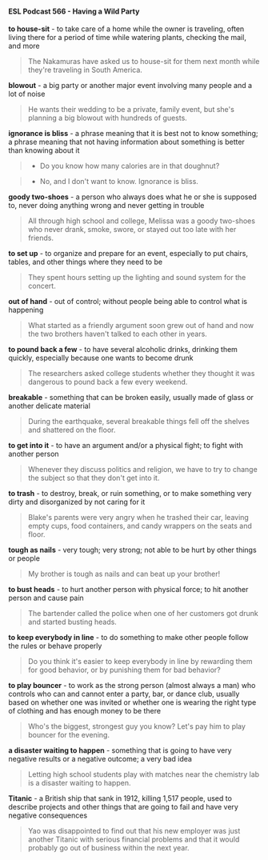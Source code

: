 #### ESL Podcast 566 - Having a Wild Party

**to house-sit** - to take care of a home while the owner is traveling, often living
there for a period of time while watering plants, checking the mail, and more

> The Nakamuras have asked us to house-sit for them next month while they're
traveling in South America.

**blowout** - a big party or another major event involving many people and a lot of
noise

> He wants their wedding to be a private, family event, but she's planning a big
blowout with hundreds of guests.

**ignorance is bliss** - a phrase meaning that it is best not to know something; a
phrase meaning that not having information about something is better than
knowing about it

> - Do you know how many calories are in that doughnut?

> - No, and I don't want to know. Ignorance is bliss.

**goody two-shoes** - a person who always does what he or she is supposed to,
never doing anything wrong and never getting in trouble

> All through high school and college, Melissa was a goody two-shoes who never
drank, smoke, swore, or stayed out too late with her friends.

**to set up** - to organize and prepare for an event, especially to put chairs, tables,
and other things where they need to be

> They spent hours setting up the lighting and sound system for the concert.

**out of hand** - out of control; without people being able to control what is
happening

> What started as a friendly argument soon grew out of hand and now the two
brothers haven't talked to each other in years.

**to pound back a few** - to have several alcoholic drinks, drinking them quickly,
especially because one wants to become drunk

> The researchers asked college students whether they thought it was dangerous
to pound back a few every weekend.

**breakable** - something that can be broken easily, usually made of glass or
another delicate material

> During the earthquake, several breakable things fell off the shelves and
shattered on the floor.

**to get into it** - to have an argument and/or a physical fight; to fight with another
person

> Whenever they discuss politics and religion, we have to try to change the
subject so that they don't get into it.

**to trash** - to destroy, break, or ruin something, or to make something very dirty
and disorganized by not caring for it

> Blake's parents were very angry when he trashed their car, leaving empty cups,
food containers, and candy wrappers on the seats and floor.

**tough as nails** - very tough; very strong; not able to be hurt by other things or
people

> My brother is tough as nails and can beat up your brother!

**to bust heads** - to hurt another person with physical force; to hit another person
and cause pain

> The bartender called the police when one of her customers got drunk and
started busting heads.

**to keep everybody in line** - to do something to make other people follow the
rules or behave properly

> Do you think it's easier to keep everybody in line by rewarding them for good
behavior, or by punishing them for bad behavior?

**to play bouncer** - to work as the strong person (almost always a man) who
controls who can and cannot enter a party, bar, or dance club, usually based on
whether one was invited or whether one is wearing the right type of clothing and
has enough money to be there

> Who's the biggest, strongest guy you know? Let's pay him to play bouncer for
the evening.

**a disaster waiting to happen** - something that is going to have very negative
results or a negative outcome; a very bad idea

> Letting high school students play with matches near the chemistry lab is a
disaster waiting to happen.

**Titanic** - a British ship that sank in 1912, killing 1,517 people, used to describe
projects and other things that are going to fail and have very negative
consequences

> Yao was disappointed to find out that his new employer was just another Titanic
with serious financial problems and that it would probably go out of business
within the next year.


